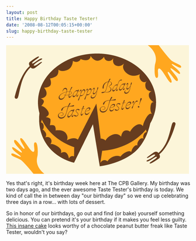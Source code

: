 ```yaml
---
layout: post
title: Happy Birthday Taste Tester!
date: '2008-08-12T00:05:15+00:00'
slug: happy-birthday-taste-tester
---
```

<img src='images/uploads/2008/08/happy_birthday_02.gif' alt='Happy Birthday Taste Tester' class="yellowborder" />

Yes that's right, it's birthday week here at The CPB Gallery. My birthday was two days ago, and the ever awesome Taste Tester's birthday is today. We kind of call the in between day "our birthday day" so we end up celebrating three days in a row... with lots of dessert. 

So in honor of our birthdays, go out and find (or bake) yourself something delicious. You can pretend it's your birthday if it makes you feel less guilty. <a href="http://cafejohnsonia.blogspot.com/2008/03/chocolate-peanut-butter-mousse-cake.html">This insane cake</a> looks worthy of a chocolate peanut butter freak like Taste Tester, wouldn't you say?
